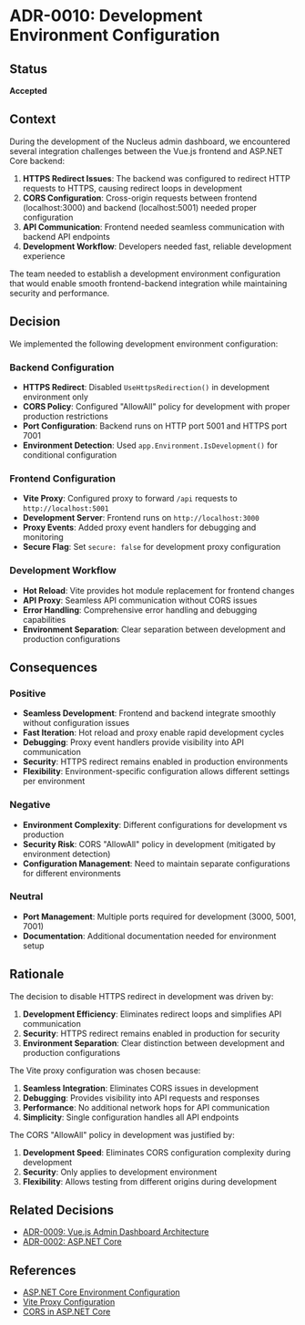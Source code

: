 # ADR-0010: Development Environment Configuration

## Status
**Accepted**

## Context
During the development of the Nucleus admin dashboard, we encountered several integration challenges between the Vue.js frontend and ASP.NET Core backend:

1. **HTTPS Redirect Issues**: The backend was configured to redirect HTTP requests to HTTPS, causing redirect loops in development
2. **CORS Configuration**: Cross-origin requests between frontend (localhost:3000) and backend (localhost:5001) needed proper configuration
3. **API Communication**: Frontend needed seamless communication with backend API endpoints
4. **Development Workflow**: Developers needed fast, reliable development experience

The team needed to establish a development environment configuration that would enable smooth frontend-backend integration while maintaining security and performance.

## Decision
We implemented the following development environment configuration:

### Backend Configuration
- **HTTPS Redirect**: Disabled `UseHttpsRedirection()` in development environment only
- **CORS Policy**: Configured "AllowAll" policy for development with proper production restrictions
- **Port Configuration**: Backend runs on HTTP port 5001 and HTTPS port 7001
- **Environment Detection**: Used `app.Environment.IsDevelopment()` for conditional configuration

### Frontend Configuration
- **Vite Proxy**: Configured proxy to forward `/api` requests to `http://localhost:5001`
- **Development Server**: Frontend runs on `http://localhost:3000`
- **Proxy Events**: Added proxy event handlers for debugging and monitoring
- **Secure Flag**: Set `secure: false` for development proxy configuration

### Development Workflow
- **Hot Reload**: Vite provides hot module replacement for frontend changes
- **API Proxy**: Seamless API communication without CORS issues
- **Error Handling**: Comprehensive error handling and debugging capabilities
- **Environment Separation**: Clear separation between development and production configurations

## Consequences

### Positive
- **Seamless Development**: Frontend and backend integrate smoothly without configuration issues
- **Fast Iteration**: Hot reload and proxy enable rapid development cycles
- **Debugging**: Proxy event handlers provide visibility into API communication
- **Security**: HTTPS redirect remains enabled in production environments
- **Flexibility**: Environment-specific configuration allows different settings per environment

### Negative
- **Environment Complexity**: Different configurations for development vs production
- **Security Risk**: CORS "AllowAll" policy in development (mitigated by environment detection)
- **Configuration Management**: Need to maintain separate configurations for different environments

### Neutral
- **Port Management**: Multiple ports required for development (3000, 5001, 7001)
- **Documentation**: Additional documentation needed for environment setup

## Rationale
The decision to disable HTTPS redirect in development was driven by:

1. **Development Efficiency**: Eliminates redirect loops and simplifies API communication
2. **Security**: HTTPS redirect remains enabled in production for security
3. **Environment Separation**: Clear distinction between development and production configurations

The Vite proxy configuration was chosen because:

1. **Seamless Integration**: Eliminates CORS issues in development
2. **Debugging**: Provides visibility into API requests and responses
3. **Performance**: No additional network hops for API communication
4. **Simplicity**: Single configuration handles all API endpoints

The CORS "AllowAll" policy in development was justified by:

1. **Development Speed**: Eliminates CORS configuration complexity during development
2. **Security**: Only applies to development environment
3. **Flexibility**: Allows testing from different origins during development

## Related Decisions
- [ADR-0009: Vue.js Admin Dashboard Architecture](../adr/ADR-0009-vue-admin-dashboard.md)
- [ADR-0002: ASP.NET Core](../adr/ADR-0002-aspnet-core.md)

## References
- [ASP.NET Core Environment Configuration](https://docs.microsoft.com/en-us/aspnet/core/fundamentals/environments)
- [Vite Proxy Configuration](https://vitejs.dev/config/#server-proxy)
- [CORS in ASP.NET Core](https://docs.microsoft.com/en-us/aspnet/core/security/cors) 